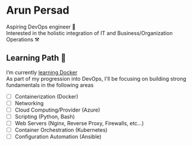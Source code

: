 # Arun Persad

Aspiring DevOps engineer 🔧  
Interested in the holistic integration of IT and Business/Organization Operations ⚒️ 

## Learning Path 🌱
I’m currently [learning Docker](https://github.com/alpersad/boredsolution)  
As part of my progression into DevOps, I'll be focusing on building strong fundamentals in the following areas
- [ ] Containerization (Docker)
- [ ] Networking
- [ ] Cloud Computing/Provider (Azure)
- [ ] Scripting (Python, Bash)
- [ ] Web Servers (Nginx, Reverse Proxy, Firewalls, etc...)
- [ ] Container Orchestration (Kubernetes)
- [ ] Configuration Automation (Ansible)
